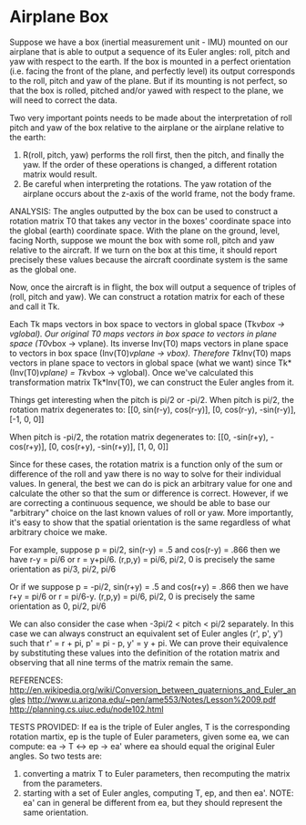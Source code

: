 Airplane Box
============

Suppose we have a box (inertial measurement unit - IMU) mounted on our airplane that is able to output a sequence of its Euler angles: roll, pitch and yaw with respect to the earth.  If the box is mounted in a perfect orientation (i.e. facing the front of the plane, and perfectly level) its output corresponds to the roll, pitch and yaw of the plane.  But if its mounting is not perfect, so that the box is rolled, pitched and/or yawed with respect to the plane, we will need to correct the data.

Two very important points needs to be made about the interpretation of roll pitch and yaw of the box relative to the airplane or the airplane relative to the earth:
1. R(roll, pitch, yaw) performs the roll first, then the pitch, and finally the yaw.  If the order of these operations is changed, a different rotation matrix would result.
2. Be careful when interpreting the rotations.  The yaw rotation of the airplane occurs about the z-axis of the world frame, not the body frame.

ANALYSIS:
The angles outputted by the box can be used to construct a rotation matrix T0 that takes any vector in the boxes' coordinate space into the global (earth) coordinate space. With the plane on the ground, level, facing North, suppose we mount the box with some roll, pitch and yaw relative to the aircraft.  If we turn on the box at this time, it should report precisely these values because the aircraft coordinate system is the same as the global one.

Now, once the aircraft is in flight, the box will output a sequence of triples of (roll, pitch and yaw).  We can construct a rotation matrix for each of these and call it Tk.

Each Tk maps vectors in box space to vectors in global space (Tk*vbox -> vglobal).  Our original T0 maps vectors in box space to vectors in plane space (T0*vbox -> vplane).  Its inverse Inv(T0) maps vectors in plane space to vectors in box space (Inv(T0)*vplane -> vbox). Therefore Tk*Inv(T0) maps vectors in plane space to vectors in global space (what we want) since Tk*(Inv(T0)*vplane) = Tk*vbox -> vglobal).  Once we've calculated this transformation matrix Tk*Inv(T0), we can construct the Euler angles from it.

Things get interesting when the pitch is pi/2 or -pi/2.  When pitch is pi/2, the rotation matrix degenerates to:
[[0,       sin(r-y),  cos(r-y)],
 [0,       cos(r-y),  -sin(r-y)],
 [-1,      0,         0]]

When pitch is -pi/2, the rotation matrix degenerates to:
[[0,       -sin(r+y),  -cos(r+y)],
 [0,       cos(r+y),   -sin(r+y)],
 [1,       0,          0]]

Since for these cases, the rotation matrix is a function only of the sum or difference of the roll and yaw there is no way to solve for their individual values.  In general, the best we can do is pick an arbitrary value for one and calculate the other so that the sum or difference is correct.  However, if we are correcting a continuous sequence, we should be able to base our "arbitrary"  choice on the last known values of roll or yaw.  More importantly, it's easy to show that the spatial orientation is the same regardless of what arbitrary choice we make.

For example, suppose p = pi/2, sin(r-y) = .5 and cos(r-y) = .866
then we have r-y = pi/6 or r = y+pi/6.
(r,p,y) = pi/6, pi/2, 0 is precisely the same orientation as pi/3, pi/2, pi/6

Or if we suppose p = -pi/2, sin(r+y) = .5 and cos(r+y) = .866
then we have r+y = pi/6 or r = pi/6-y.
(r,p,y) = pi/6, pi/2, 0 is precisely the same orientation as 0, pi/2, pi/6

We can also consider the case when -3pi/2 < pitch < pi/2 separately.  In this case we can always construct an equivalent set of Euler angles (r', p', y') such that r' = r + pi, p' = pi - p, y' = y + pi.  We can prove their equivalence by substituting these values into the definition of the rotation matrix and observing that all nine terms of the matrix remain the same.

REFERENCES:
http://en.wikipedia.org/wiki/Conversion_between_quaternions_and_Euler_angles
http://www.u.arizona.edu/~pen/ame553/Notes/Lesson%2009.pdf
http://planning.cs.uiuc.edu/node102.html

TESTS PROVIDED:
If ea is the triple of Euler angles, T is the corresponding rotation martix,
ep is the tuple of Euler parameters, given some ea, we can compute:
ea -> T <-> ep -> ea' where ea should equal the original Euler angles.  So two tests are:
1. converting a matrix T to Euler parameters, then recomputing the matrix from the parameters.
2. starting with a set of Euler angles, computing T, ep, and then ea'.
   NOTE: ea' can in general be different from ea, but they should represent the same orientation.

